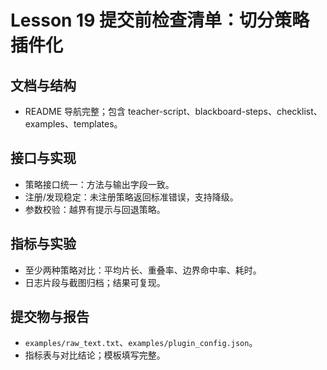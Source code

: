 # Lesson 19 提交前检查清单：切分策略插件化

## 文档与结构
- README 导航完整；包含 teacher-script、blackboard-steps、checklist、examples、templates。

## 接口与实现
- 策略接口统一：方法与输出字段一致。
- 注册/发现稳定：未注册策略返回标准错误，支持降级。
- 参数校验：越界有提示与回退策略。

## 指标与实验
- 至少两种策略对比：平均片长、重叠率、边界命中率、耗时。
- 日志片段与截图归档；结果可复现。

## 提交物与报告
- `examples/raw_text.txt`、`examples/plugin_config.json`。
- 指标表与对比结论；模板填写完整。